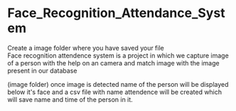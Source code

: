 # Face_Recognition_Attendance_System
Create a image folder where you have saved your file <br>
Face recognition attendence system is a project in which we capture image of a person with the help on an camera and match image with the image present in our database <br>

(image folder) once image is detected name of the person will be displayed below it's face and a csv file with name attendence will be created which will save name and time 
of the person in it.
